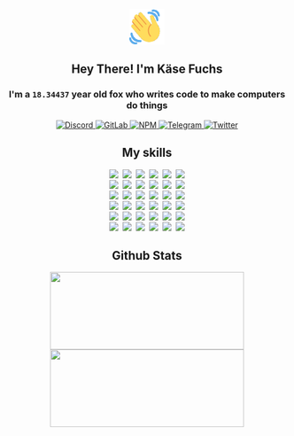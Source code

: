 <div><p align=center><img src=./resources/images/wave.gif width=64px height=64px></p><h2 align=center>Hey There! I'm Käse Fuchs</h2><h3 align=center>I'm a <code>18.34437</code> year old fox who writes code to make computers do things</h3><p align=center><a href=https://discord.com/users/507526681125322772><img alt=Discord src="https://img.shields.io/badge/Discord-5865F2?logo=discord&logoColor=white&style=flat-square#9ff15baf58bc034fec8029fe7072cff0"> </a><a href=https://gitlab.com/kasefuchs><img alt=GitLab src="https://img.shields.io/badge/GitLab-330F63?logo=gitlab&logoColor=white&style=flat-square#9ff15baf58bc034fec8029fe7072cff0"> </a><a href=https://npmjs.com/~kasefuchs><img alt=NPM src="https://img.shields.io/badge/NPM-CB3837?logo=npm&logoColor=white&style=flat-square#9ff15baf58bc034fec8029fe7072cff0"> </a><a href=https://t.me/kasefuchs><img alt=Telegram src="https://img.shields.io/badge/Telegram-2CA5E0?logo=telegram&logoColor=white&style=flat-square#9ff15baf58bc034fec8029fe7072cff0"> </a><a href=https://twitter.com/kasefuchs><img alt=Twitter src="https://img.shields.io/badge/Twitter-1DA1F2?logo=twitter&logoColor=white&style=flat-square#9ff15baf58bc034fec8029fe7072cff0"></a></p><h2 align=center>My skills</h2><p align=center><a href=https://aws.amazon.com/ ><picture><source srcset="https://skillicons.dev/icons?i=aws&theme=dark#9ff15baf58bc034fec8029fe7072cff0" media="(prefers-color-scheme: dark)"><source srcset="https://skillicons.dev/icons?i=aws&theme=light#9ff15baf58bc034fec8029fe7072cff0" media="(prefers-color-scheme: light), (prefers-color-scheme: no-preference)"><img src="https://skillicons.dev/icons?i=aws&theme=light#9ff15baf58bc034fec8029fe7072cff0"></picture></a>&nbsp;&nbsp;<a href=https://en.wikipedia.org/wiki/Bash_(Unix_shell)><picture><source srcset="https://skillicons.dev/icons?i=bash&theme=dark#9ff15baf58bc034fec8029fe7072cff0" media="(prefers-color-scheme: dark)"><source srcset="https://skillicons.dev/icons?i=bash&theme=light#9ff15baf58bc034fec8029fe7072cff0" media="(prefers-color-scheme: light), (prefers-color-scheme: no-preference)"><img src="https://skillicons.dev/icons?i=bash&theme=light#9ff15baf58bc034fec8029fe7072cff0"></picture></a>&nbsp;&nbsp;<a href=https://discord.com/developers/docs><picture><source srcset="https://skillicons.dev/icons?i=bots&theme=dark#9ff15baf58bc034fec8029fe7072cff0" media="(prefers-color-scheme: dark)"><source srcset="https://skillicons.dev/icons?i=bots&theme=light#9ff15baf58bc034fec8029fe7072cff0" media="(prefers-color-scheme: light), (prefers-color-scheme: no-preference)"><img src="https://skillicons.dev/icons?i=bots&theme=light#9ff15baf58bc034fec8029fe7072cff0"></picture></a>&nbsp;&nbsp;<a href=https://www.cloudflare.com/ ><picture><source srcset="https://skillicons.dev/icons?i=cloudflare&theme=dark#9ff15baf58bc034fec8029fe7072cff0" media="(prefers-color-scheme: dark)"><source srcset="https://skillicons.dev/icons?i=cloudflare&theme=light#9ff15baf58bc034fec8029fe7072cff0" media="(prefers-color-scheme: light), (prefers-color-scheme: no-preference)"><img src="https://skillicons.dev/icons?i=cloudflare&theme=light#9ff15baf58bc034fec8029fe7072cff0"></picture></a>&nbsp;&nbsp;<a href=https://en.wikipedia.org/wiki/CSS><picture><source srcset="https://skillicons.dev/icons?i=css&theme=dark#9ff15baf58bc034fec8029fe7072cff0" media="(prefers-color-scheme: dark)"><source srcset="https://skillicons.dev/icons?i=css&theme=light#9ff15baf58bc034fec8029fe7072cff0" media="(prefers-color-scheme: light), (prefers-color-scheme: no-preference)"><img src="https://skillicons.dev/icons?i=css&theme=light#9ff15baf58bc034fec8029fe7072cff0"></picture></a>&nbsp;&nbsp;<a href=https://www.docker.com/ ><picture><source srcset="https://skillicons.dev/icons?i=docker&theme=dark#9ff15baf58bc034fec8029fe7072cff0" media="(prefers-color-scheme: dark)"><source srcset="https://skillicons.dev/icons?i=docker&theme=light#9ff15baf58bc034fec8029fe7072cff0" media="(prefers-color-scheme: light), (prefers-color-scheme: no-preference)"><img src="https://skillicons.dev/icons?i=docker&theme=light#9ff15baf58bc034fec8029fe7072cff0"></picture></a><br><a href=https://www.electronjs.org/ ><picture><source srcset="https://skillicons.dev/icons?i=electron&theme=dark#9ff15baf58bc034fec8029fe7072cff0" media="(prefers-color-scheme: dark)"><source srcset="https://skillicons.dev/icons?i=electron&theme=light#9ff15baf58bc034fec8029fe7072cff0" media="(prefers-color-scheme: light), (prefers-color-scheme: no-preference)"><img src="https://skillicons.dev/icons?i=electron&theme=light#9ff15baf58bc034fec8029fe7072cff0"></picture></a>&nbsp;&nbsp;<a href=https://expressjs.com/ ><picture><source srcset="https://skillicons.dev/icons?i=express&theme=dark#9ff15baf58bc034fec8029fe7072cff0" media="(prefers-color-scheme: dark)"><source srcset="https://skillicons.dev/icons?i=express&theme=light#9ff15baf58bc034fec8029fe7072cff0" media="(prefers-color-scheme: light), (prefers-color-scheme: no-preference)"><img src="https://skillicons.dev/icons?i=express&theme=light#9ff15baf58bc034fec8029fe7072cff0"></picture></a>&nbsp;&nbsp;<a href=https://www.figma.com/ ><picture><source srcset="https://skillicons.dev/icons?i=figma&theme=dark#9ff15baf58bc034fec8029fe7072cff0" media="(prefers-color-scheme: dark)"><source srcset="https://skillicons.dev/icons?i=figma&theme=light#9ff15baf58bc034fec8029fe7072cff0" media="(prefers-color-scheme: light), (prefers-color-scheme: no-preference)"><img src="https://skillicons.dev/icons?i=figma&theme=light#9ff15baf58bc034fec8029fe7072cff0"></picture></a>&nbsp;&nbsp;<a href=https://firebase.google.com/ ><picture><source srcset="https://skillicons.dev/icons?i=firebase&theme=dark#9ff15baf58bc034fec8029fe7072cff0" media="(prefers-color-scheme: dark)"><source srcset="https://skillicons.dev/icons?i=firebase&theme=light#9ff15baf58bc034fec8029fe7072cff0" media="(prefers-color-scheme: light), (prefers-color-scheme: no-preference)"><img src="https://skillicons.dev/icons?i=firebase&theme=light#9ff15baf58bc034fec8029fe7072cff0"></picture></a>&nbsp;&nbsp;<a href=https://flask.palletsprojects.com/ ><picture><source srcset="https://skillicons.dev/icons?i=flask&theme=dark#9ff15baf58bc034fec8029fe7072cff0" media="(prefers-color-scheme: dark)"><source srcset="https://skillicons.dev/icons?i=flask&theme=light#9ff15baf58bc034fec8029fe7072cff0" media="(prefers-color-scheme: light), (prefers-color-scheme: no-preference)"><img src="https://skillicons.dev/icons?i=flask&theme=light#9ff15baf58bc034fec8029fe7072cff0"></picture></a>&nbsp;&nbsp;<a href=https://cloud.google.com/ ><picture><source srcset="https://skillicons.dev/icons?i=gcp&theme=dark#9ff15baf58bc034fec8029fe7072cff0" media="(prefers-color-scheme: dark)"><source srcset="https://skillicons.dev/icons?i=gcp&theme=light#9ff15baf58bc034fec8029fe7072cff0" media="(prefers-color-scheme: light), (prefers-color-scheme: no-preference)"><img src="https://skillicons.dev/icons?i=gcp&theme=light#9ff15baf58bc034fec8029fe7072cff0"></picture></a><br><a href=https://git-scm.com/ ><picture><source srcset="https://skillicons.dev/icons?i=git&theme=dark#9ff15baf58bc034fec8029fe7072cff0" media="(prefers-color-scheme: dark)"><source srcset="https://skillicons.dev/icons?i=git&theme=light#9ff15baf58bc034fec8029fe7072cff0" media="(prefers-color-scheme: light), (prefers-color-scheme: no-preference)"><img src="https://skillicons.dev/icons?i=git&theme=light#9ff15baf58bc034fec8029fe7072cff0"></picture></a>&nbsp;&nbsp;<a href=https://github.com/ ><picture><source srcset="https://skillicons.dev/icons?i=github&theme=dark#9ff15baf58bc034fec8029fe7072cff0" media="(prefers-color-scheme: dark)"><source srcset="https://skillicons.dev/icons?i=github&theme=light#9ff15baf58bc034fec8029fe7072cff0" media="(prefers-color-scheme: light), (prefers-color-scheme: no-preference)"><img src="https://skillicons.dev/icons?i=github&theme=light#9ff15baf58bc034fec8029fe7072cff0"></picture></a>&nbsp;&nbsp;<a href=https://gitlab.com/ ><picture><source srcset="https://skillicons.dev/icons?i=gitlab&theme=dark#9ff15baf58bc034fec8029fe7072cff0" media="(prefers-color-scheme: dark)"><source srcset="https://skillicons.dev/icons?i=gitlab&theme=light#9ff15baf58bc034fec8029fe7072cff0" media="(prefers-color-scheme: light), (prefers-color-scheme: no-preference)"><img src="https://skillicons.dev/icons?i=gitlab&theme=light#9ff15baf58bc034fec8029fe7072cff0"></picture></a>&nbsp;&nbsp;<a href=https://www.heroku.com/ ><picture><source srcset="https://skillicons.dev/icons?i=heroku&theme=dark#9ff15baf58bc034fec8029fe7072cff0" media="(prefers-color-scheme: dark)"><source srcset="https://skillicons.dev/icons?i=heroku&theme=light#9ff15baf58bc034fec8029fe7072cff0" media="(prefers-color-scheme: light), (prefers-color-scheme: no-preference)"><img src="https://skillicons.dev/icons?i=heroku&theme=light#9ff15baf58bc034fec8029fe7072cff0"></picture></a>&nbsp;&nbsp;<a href=https://en.wikipedia.org/wiki/HTML><picture><source srcset="https://skillicons.dev/icons?i=html&theme=dark#9ff15baf58bc034fec8029fe7072cff0" media="(prefers-color-scheme: dark)"><source srcset="https://skillicons.dev/icons?i=html&theme=light#9ff15baf58bc034fec8029fe7072cff0" media="(prefers-color-scheme: light), (prefers-color-scheme: no-preference)"><img src="https://skillicons.dev/icons?i=html&theme=light#9ff15baf58bc034fec8029fe7072cff0"></picture></a>&nbsp;&nbsp;<a href=https://en.wikipedia.org/wiki/JavaScript><picture><source srcset="https://skillicons.dev/icons?i=js&theme=dark#9ff15baf58bc034fec8029fe7072cff0" media="(prefers-color-scheme: dark)"><source srcset="https://skillicons.dev/icons?i=js&theme=light#9ff15baf58bc034fec8029fe7072cff0" media="(prefers-color-scheme: light), (prefers-color-scheme: no-preference)"><img src="https://skillicons.dev/icons?i=js&theme=light#9ff15baf58bc034fec8029fe7072cff0"></picture></a><br><a href=https://en.wikipedia.org/wiki/Linux><picture><source srcset="https://skillicons.dev/icons?i=linux&theme=dark#9ff15baf58bc034fec8029fe7072cff0" media="(prefers-color-scheme: dark)"><source srcset="https://skillicons.dev/icons?i=linux&theme=light#9ff15baf58bc034fec8029fe7072cff0" media="(prefers-color-scheme: light), (prefers-color-scheme: no-preference)"><img src="https://skillicons.dev/icons?i=linux&theme=light#9ff15baf58bc034fec8029fe7072cff0"></picture></a>&nbsp;&nbsp;<a href=https://mui.com/ ><picture><source srcset="https://skillicons.dev/icons?i=materialui&theme=dark#9ff15baf58bc034fec8029fe7072cff0" media="(prefers-color-scheme: dark)"><source srcset="https://skillicons.dev/icons?i=materialui&theme=light#9ff15baf58bc034fec8029fe7072cff0" media="(prefers-color-scheme: light), (prefers-color-scheme: no-preference)"><img src="https://skillicons.dev/icons?i=materialui&theme=light#9ff15baf58bc034fec8029fe7072cff0"></picture></a>&nbsp;&nbsp;<a href=https://en.wikipedia.org/wiki/Markdown><picture><source srcset="https://skillicons.dev/icons?i=md&theme=dark#9ff15baf58bc034fec8029fe7072cff0" media="(prefers-color-scheme: dark)"><source srcset="https://skillicons.dev/icons?i=md&theme=light#9ff15baf58bc034fec8029fe7072cff0" media="(prefers-color-scheme: light), (prefers-color-scheme: no-preference)"><img src="https://skillicons.dev/icons?i=md&theme=light#9ff15baf58bc034fec8029fe7072cff0"></picture></a>&nbsp;&nbsp;<a href=https://www.mongodb.com/ ><picture><source srcset="https://skillicons.dev/icons?i=mongodb&theme=dark#9ff15baf58bc034fec8029fe7072cff0" media="(prefers-color-scheme: dark)"><source srcset="https://skillicons.dev/icons?i=mongodb&theme=light#9ff15baf58bc034fec8029fe7072cff0" media="(prefers-color-scheme: light), (prefers-color-scheme: no-preference)"><img src="https://skillicons.dev/icons?i=mongodb&theme=light#9ff15baf58bc034fec8029fe7072cff0"></picture></a>&nbsp;&nbsp;<a href=https://www.mysql.com/ ><picture><source srcset="https://skillicons.dev/icons?i=mysql&theme=dark#9ff15baf58bc034fec8029fe7072cff0" media="(prefers-color-scheme: dark)"><source srcset="https://skillicons.dev/icons?i=mysql&theme=light#9ff15baf58bc034fec8029fe7072cff0" media="(prefers-color-scheme: light), (prefers-color-scheme: no-preference)"><img src="https://skillicons.dev/icons?i=mysql&theme=light#9ff15baf58bc034fec8029fe7072cff0"></picture></a>&nbsp;&nbsp;<a href=https://nextjs.org/ ><picture><source srcset="https://skillicons.dev/icons?i=nextjs&theme=dark#9ff15baf58bc034fec8029fe7072cff0" media="(prefers-color-scheme: dark)"><source srcset="https://skillicons.dev/icons?i=nextjs&theme=light#9ff15baf58bc034fec8029fe7072cff0" media="(prefers-color-scheme: light), (prefers-color-scheme: no-preference)"><img src="https://skillicons.dev/icons?i=nextjs&theme=light#9ff15baf58bc034fec8029fe7072cff0"></picture></a><br><a href=https://nodejs.org/en/ ><picture><source srcset="https://skillicons.dev/icons?i=nodejs&theme=dark#9ff15baf58bc034fec8029fe7072cff0" media="(prefers-color-scheme: dark)"><source srcset="https://skillicons.dev/icons?i=nodejs&theme=light#9ff15baf58bc034fec8029fe7072cff0" media="(prefers-color-scheme: light), (prefers-color-scheme: no-preference)"><img src="https://skillicons.dev/icons?i=nodejs&theme=light#9ff15baf58bc034fec8029fe7072cff0"></picture></a>&nbsp;&nbsp;<a href=https://www.postgresql.org/ ><picture><source srcset="https://skillicons.dev/icons?i=postgres&theme=dark#9ff15baf58bc034fec8029fe7072cff0" media="(prefers-color-scheme: dark)"><source srcset="https://skillicons.dev/icons?i=postgres&theme=light#9ff15baf58bc034fec8029fe7072cff0" media="(prefers-color-scheme: light), (prefers-color-scheme: no-preference)"><img src="https://skillicons.dev/icons?i=postgres&theme=light#9ff15baf58bc034fec8029fe7072cff0"></picture></a>&nbsp;&nbsp;<a href=https://learn.microsoft.com/en-us/powershell/ ><picture><source srcset="https://skillicons.dev/icons?i=powershell&theme=dark#9ff15baf58bc034fec8029fe7072cff0" media="(prefers-color-scheme: dark)"><source srcset="https://skillicons.dev/icons?i=powershell&theme=light#9ff15baf58bc034fec8029fe7072cff0" media="(prefers-color-scheme: light), (prefers-color-scheme: no-preference)"><img src="https://skillicons.dev/icons?i=powershell&theme=light#9ff15baf58bc034fec8029fe7072cff0"></picture></a>&nbsp;&nbsp;<a href=https://www.python.org/ ><picture><source srcset="https://skillicons.dev/icons?i=py&theme=dark#9ff15baf58bc034fec8029fe7072cff0" media="(prefers-color-scheme: dark)"><source srcset="https://skillicons.dev/icons?i=py&theme=light#9ff15baf58bc034fec8029fe7072cff0" media="(prefers-color-scheme: light), (prefers-color-scheme: no-preference)"><img src="https://skillicons.dev/icons?i=py&theme=light#9ff15baf58bc034fec8029fe7072cff0"></picture></a>&nbsp;&nbsp;<a href=https://www.raspberrypi.org/ ><picture><source srcset="https://skillicons.dev/icons?i=raspberrypi&theme=dark#9ff15baf58bc034fec8029fe7072cff0" media="(prefers-color-scheme: dark)"><source srcset="https://skillicons.dev/icons?i=raspberrypi&theme=light#9ff15baf58bc034fec8029fe7072cff0" media="(prefers-color-scheme: light), (prefers-color-scheme: no-preference)"><img src="https://skillicons.dev/icons?i=raspberrypi&theme=light#9ff15baf58bc034fec8029fe7072cff0"></picture></a>&nbsp;&nbsp;<a href=https://reactjs.org/ ><picture><source srcset="https://skillicons.dev/icons?i=react&theme=dark#9ff15baf58bc034fec8029fe7072cff0" media="(prefers-color-scheme: dark)"><source srcset="https://skillicons.dev/icons?i=react&theme=light#9ff15baf58bc034fec8029fe7072cff0" media="(prefers-color-scheme: light), (prefers-color-scheme: no-preference)"><img src="https://skillicons.dev/icons?i=react&theme=light#9ff15baf58bc034fec8029fe7072cff0"></picture></a><br><a href=https://redux.js.org/ ><picture><source srcset="https://skillicons.dev/icons?i=redux&theme=dark#9ff15baf58bc034fec8029fe7072cff0" media="(prefers-color-scheme: dark)"><source srcset="https://skillicons.dev/icons?i=redux&theme=light#9ff15baf58bc034fec8029fe7072cff0" media="(prefers-color-scheme: light), (prefers-color-scheme: no-preference)"><img src="https://skillicons.dev/icons?i=redux&theme=light#9ff15baf58bc034fec8029fe7072cff0"></picture></a>&nbsp;&nbsp;<a href=https://en.wikipedia.org/wiki/Regular_expression><picture><source srcset="https://skillicons.dev/icons?i=regex&theme=dark#9ff15baf58bc034fec8029fe7072cff0" media="(prefers-color-scheme: dark)"><source srcset="https://skillicons.dev/icons?i=regex&theme=light#9ff15baf58bc034fec8029fe7072cff0" media="(prefers-color-scheme: light), (prefers-color-scheme: no-preference)"><img src="https://skillicons.dev/icons?i=regex&theme=light#9ff15baf58bc034fec8029fe7072cff0"></picture></a>&nbsp;&nbsp;<a href=https://en.wikipedia.org/wiki/Sass_(stylesheet_language)><picture><source srcset="https://skillicons.dev/icons?i=sass&theme=dark#9ff15baf58bc034fec8029fe7072cff0" media="(prefers-color-scheme: dark)"><source srcset="https://skillicons.dev/icons?i=sass&theme=light#9ff15baf58bc034fec8029fe7072cff0" media="(prefers-color-scheme: light), (prefers-color-scheme: no-preference)"><img src="https://skillicons.dev/icons?i=sass&theme=light#9ff15baf58bc034fec8029fe7072cff0"></picture></a>&nbsp;&nbsp;<a href=https://www.typescriptlang.org/ ><picture><source srcset="https://skillicons.dev/icons?i=ts&theme=dark#9ff15baf58bc034fec8029fe7072cff0" media="(prefers-color-scheme: dark)"><source srcset="https://skillicons.dev/icons?i=ts&theme=light#9ff15baf58bc034fec8029fe7072cff0" media="(prefers-color-scheme: light), (prefers-color-scheme: no-preference)"><img src="https://skillicons.dev/icons?i=ts&theme=light#9ff15baf58bc034fec8029fe7072cff0"></picture></a>&nbsp;&nbsp;<a href=https://unity.com/ ><picture><source srcset="https://skillicons.dev/icons?i=unity&theme=dark#9ff15baf58bc034fec8029fe7072cff0" media="(prefers-color-scheme: dark)"><source srcset="https://skillicons.dev/icons?i=unity&theme=light#9ff15baf58bc034fec8029fe7072cff0" media="(prefers-color-scheme: light), (prefers-color-scheme: no-preference)"><img src="https://skillicons.dev/icons?i=unity&theme=light#9ff15baf58bc034fec8029fe7072cff0"></picture></a>&nbsp;&nbsp;<a href=https://workers.cloudflare.com/ ><picture><source srcset="https://skillicons.dev/icons?i=workers&theme=dark#9ff15baf58bc034fec8029fe7072cff0" media="(prefers-color-scheme: dark)"><source srcset="https://skillicons.dev/icons?i=workers&theme=light#9ff15baf58bc034fec8029fe7072cff0" media="(prefers-color-scheme: light), (prefers-color-scheme: no-preference)"><img src="https://skillicons.dev/icons?i=workers&theme=light#9ff15baf58bc034fec8029fe7072cff0"></picture></a><br></p><h2 align=center>Github Stats</h2><p align=center><picture><source srcset="https://github-readme-stats-kasefuchs.vercel.app/api/?count_private=true&hide_border=true&hide_rank=true&line_height=20&hide_title=true&username=Kasefuchs&theme=dark#9ff15baf58bc034fec8029fe7072cff0" media="(prefers-color-scheme: dark)"><source srcset="https://github-readme-stats-kasefuchs.vercel.app/api/?count_private=true&hide_border=true&hide_rank=true&line_height=20&hide_title=true&username=Kasefuchs&theme=light#9ff15baf58bc034fec8029fe7072cff0" media="(prefers-color-scheme: light), (prefers-color-scheme: no-preference)"><img align=middle width=350 height=140 src="https://github-readme-stats-kasefuchs.vercel.app/api/?count_private=true&hide_border=true&hide_rank=true&line_height=20&hide_title=true&username=Kasefuchs&theme=light#9ff15baf58bc034fec8029fe7072cff0"></picture><picture><source srcset="https://github-readme-stats-kasefuchs.vercel.app/api/top-langs/?count_private=true&hide_border=true&layout=compact&username=Kasefuchs&theme=dark#9ff15baf58bc034fec8029fe7072cff0" media="(prefers-color-scheme: dark)"><source srcset="https://github-readme-stats-kasefuchs.vercel.app/api/top-langs/?count_private=true&hide_border=true&layout=compact&username=Kasefuchs&theme=light#9ff15baf58bc034fec8029fe7072cff0" media="(prefers-color-scheme: light), (prefers-color-scheme: no-preference)"><img align=middle width=350 height=140 src="https://github-readme-stats-kasefuchs.vercel.app/api/top-langs/?count_private=true&hide_border=true&layout=compact&username=Kasefuchs&theme=light#9ff15baf58bc034fec8029fe7072cff0"></picture></p><img src="https://hit.yhype.me/github/profile?user_id=64592097#9ff15baf58bc034fec8029fe7072cff0" alt=""></div>